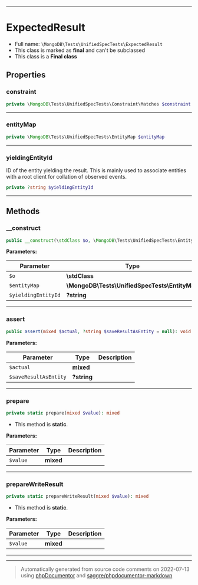 ***

# ExpectedResult





* Full name: `\MongoDB\Tests\UnifiedSpecTests\ExpectedResult`
* This class is marked as **final** and can't be subclassed
* This class is a **Final class**



## Properties


### constraint



```php
private \MongoDB\Tests\UnifiedSpecTests\Constraint\Matches $constraint
```






***

### entityMap



```php
private \MongoDB\Tests\UnifiedSpecTests\EntityMap $entityMap
```






***

### yieldingEntityId

ID of the entity yielding the result. This is mainly used to associate
entities with a root client for collation of observed events.

```php
private ?string $yieldingEntityId
```






***

## Methods


### __construct



```php
public __construct(\stdClass $o, \MongoDB\Tests\UnifiedSpecTests\EntityMap $entityMap, ?string $yieldingEntityId = null): mixed
```








**Parameters:**

| Parameter | Type | Description |
|-----------|------|-------------|
| `$o` | **\stdClass** |  |
| `$entityMap` | **\MongoDB\Tests\UnifiedSpecTests\EntityMap** |  |
| `$yieldingEntityId` | **?string** |  |




***

### assert



```php
public assert(mixed $actual, ?string $saveResultAsEntity = null): void
```








**Parameters:**

| Parameter | Type | Description |
|-----------|------|-------------|
| `$actual` | **mixed** |  |
| `$saveResultAsEntity` | **?string** |  |




***

### prepare



```php
private static prepare(mixed $value): mixed
```



* This method is **static**.




**Parameters:**

| Parameter | Type | Description |
|-----------|------|-------------|
| `$value` | **mixed** |  |




***

### prepareWriteResult



```php
private static prepareWriteResult(mixed $value): mixed
```



* This method is **static**.




**Parameters:**

| Parameter | Type | Description |
|-----------|------|-------------|
| `$value` | **mixed** |  |




***


***
> Automatically generated from source code comments on 2022-07-13 using [phpDocumentor](http://www.phpdoc.org/) and [saggre/phpdocumentor-markdown](https://github.com/Saggre/phpDocumentor-markdown)
